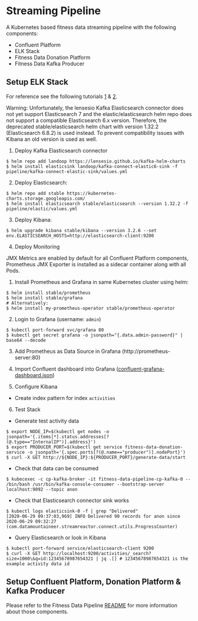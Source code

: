 # Streaming Pipeline

A Kubernetes based fitness data streaming pipeline with the following components:
* Confluent Platform
* ELK Stack
* Fitness Data Donation Platform
* Fitness Data Kafka Producer

## Setup ELK Stack

For reference see the following tutorials [1](https://www.linode.com/docs/kubernetes/how-to-deploy-the-elastic-stack-on-kubernetes/
) & [2](https://logz.io/blog/deploying-the-elk-stack-on-kubernetes-with-helm/).

Warning: Unfortunately, the lensesio Kafka Elasticsearch connector does not yet support Elasticsearch 7 and the elastic/elasticsearch helm repo does not support a compatible Elasticsearch 6.x version. Therefore, the deprecated stable/elasticsearch helm chart with version 1.32.2 (Elasticsearch 6.8.2) is used instead. To prevent compatibility issues with Kibana an old version is used as well.

1. Deploy Kafka Elasticsearch connector
```
$ helm repo add landoop https://lensesio.github.io/kafka-helm-charts
$ helm install elasticsink landoop/kafka-connect-elastic6-sink -f pipeline/kafka-connect-elastic-sink/values.yml
```

2. Deploy Elasticsearch:
```
$ helm repo add stable https://kubernetes-charts.storage.googleapis.com/
$ helm install elasticsearch stable/elasticsearch --version 1.32.2 -f pipeline/elastic/values.yml
```

3. Deploy Kibana:
```
$ helm upgrade kibana stable/kibana --version 3.2.6 --set env.ELASTICSEARCH_HOSTS=http://elasticsearch-client:9200
```

4. Deploy Monitoring

JMX Metrics are enabled by default for all Confluent Platform components, Prometheus JMX Exporter is installed as a sidecar container along with all Pods.

 1. Install Prometheus and Grafana in same Kubernetes cluster using helm:
 ```
 $ helm install stable/prometheus
 $ helm install stable/grafana
 # Alternatively:
 $ helm install my-prometheus-operator stable/prometheus-operator
 ```

 2. Login to Grafana (username: `admin`)
 ```
 $ kubectl port-forward svc/grafana 80
 $ kubectl get secret grafana -o jsonpath="{.data.admin-password}" | base64 --decode
 ```

 3. Add Prometheus as Data Source in Grafana (http://prometheus-server:80)

 4. Import Confluent dashboard into Grafana ([confluent-grafana-dashboard.json](monitoring/confluent-grafana-dashboard.json))

5. Configure Kibana
 * Create index pattern for index `activities`

6. Test Stack
 * Generate test activity data
 ```
 $ export NODE_IP=$(kubectl get nodes -o jsonpath='{.items[*].status.addresses[?(@.type=="InternalIP")].address}')
 $ export PRODUCER_PORT=$(kubectl get service fitness-data-donation-service -o jsonpath='{.spec.ports[?(@.name=="producer")].nodePort}')
 $ curl -X GET http://${NODE_IP}:${PRODUCER_PORT}/generate-data/start
 ```
 * Check that data can be consumed
 ```
$ kubecexec -c cp-kafka-broker -it fitness-data-pipeline-cp-kafka-0 -- /bin/bash /usr/bin/kafka-console-consumer --bootstrap-server localhost:9092 --topic anon
 ```
 * Check that Elasticsearch connector sink works
 ```
$ kubectl logs elasticsink-0 -f | grep "Delivered"
[2020-06-29 09:37:03,969] INFO Delivered 90 records for anon since 2020-06-29 09:32:27 (com.datamountaineer.streamreactor.connect.utils.ProgressCounter)
 ```
 * Query Elasticsearch or look in Kibana
 ```
$ kubectl port-forward service/elasticsearch-client 9200
$ curl -X GET http://localhost:9200/activities/_search?size=1000\&q=id:12345678987654321 | jq .[] # 12345678987654321 is the example activity data id
 ```
## Setup Confluent Platform, Donation Platform & Kafka Producer

Please refer to the Fitness Data Pipeline [README](../README.md) for more information about those components.